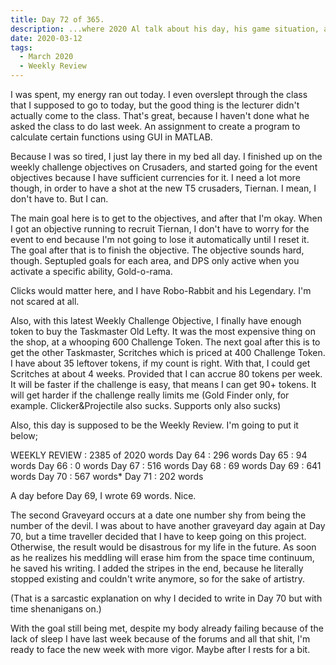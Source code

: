 ```yaml
---
title: Day 72 of 365.
description: ...where 2020 Al talk about his day, his game situation, all wrapped around a weekly review.
date: 2020-03-12
tags:
  - March 2020
  - Weekly Review
---
```


I was spent, my energy ran out today. I even overslept through the class that I supposed to go to today, but the good thing is the lecturer didn't actually come to the class. That's great, because I haven't done what he asked the class to do last week. An assignment to create a program to calculate certain functions using GUI in MATLAB. 

Because I was so tired, I just lay there in my bed all day. I finished up on the weekly challenge objectives on Crusaders, and started going for the event objectives because I have sufficient currencies for it. I need a lot more though, in order to have a shot at the new T5 crusaders, Tiernan. I mean, I don't have to. But I can. 

The main goal here is to get to the objectives, and after that I'm okay. When I got an objective running to recruit Tiernan, I don't have to worry for the event to end because I'm not going to lose it automatically until I reset it. The goal after that is to finish the objective. The objective sounds hard, though. Septupled goals for each area, and DPS only active when you activate a specific ability, Gold-o-rama.

Clicks would matter here, and I have Robo-Rabbit and his Legendary. I'm not scared at all.

Also, with this latest Weekly Challenge Objective, I finally have enough token to buy the Taskmaster Old Lefty. It was the most expensive thing on the shop, at a whooping 600 Challenge Token. The next goal after this is to get the other Taskmaster, Scritches which is priced at 400 Challenge Token. I have about 35 leftover tokens, if my count is right. With that, I could get Scritches at about 4 weeks. Provided that I can accrue 80 tokens per week. It will be faster if the challenge is easy, that means I can get 90+ tokens. It will get harder if the challenge really limits me (Gold Finder only, for example. Clicker&Projectile also sucks. Supports only also sucks)

Also, this day is supposed to be the Weekly Review. I'm going to put it below;

WEEKLY REVIEW : 2385 of 2020 words
Day 64 : 296 words
Day 65 : 94  words
Day 66 : 0   words
Day 67 : 516 words
Day 68 : 69  words
Day 69 : 641 words
Day 70 : 567 words*
Day 71 : 202 words

A day before Day 69, I wrote 69 words. Nice. 

The second Graveyard occurs at a date one number shy from being the number of the devil. I was about to have another graveyard day again at Day 70, but a time traveller decided that I have to keep going on this project. Otherwise, the result would be disastrous for my life in the future. As soon as he realizes his meddling will erase him from the space time continuum, he saved his writing. I added the stripes in the end, because he literally stopped existing and couldn't write anymore, so for the sake of artistry.

(That is a sarcastic explanation on why I decided to write in Day 70 but with time shenanigans on.)

With the goal still being met, despite my body already failing because of the lack of sleep I have last week because of the forums and all that shit, I'm ready to face the new week with more vigor. Maybe after I rests for a bit.
